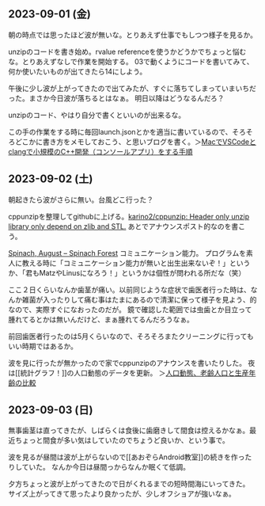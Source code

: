 ## 2023-09-01 (金)

朝の時点では思ったほど波が無いな。とりあえず仕事でもしつつ様子を見るか。

unzipのコードを書き始め。rvalue referenceを使うかどうかでちょっと悩むな。とりあえずなしで作業を開始する。
03で動くようにコードを書いてみて、何か使いたいものが出てきたら14にしよう。

午後に少し波が上がってきたので出てみたが、すぐに落ちてしまっていまいちだった。まさか今日波が落ちるとはなぁ。
明日以降はどうなるんだろ？

unzipのコード、やはり自分で書くといいのが出来るな。

この手の作業をする時に毎回launch.jsonとかを適当に書いているので、そろそろどこかに書き方をメモしておこう、と思いブログを書く。＞[MacでVSCodeとclangで小規模のC++開発（コンソールアプリ）をする手順](https://karino2.github.io/2023/09/01/small_cppproj_vscode_mac.html)

## 2023-09-02 (土)

朝起きたら波がさらに無い。台風どこ行った？

cppunzipを整理してgithubに上げる。[karino2/cppunzip: Header only unzip library only depend on zlib and STL.](https://github.com/karino2/cppunzip)
あとでアナウンスポスト的なのを書こう。

[Spinach, August – Spinach Forest](https://records.dodgson.org/2023/09/01/spinach-august/) コミュニケーション能力。
プログラムを素人に教える時に「コミュニケーション能力が無いと出生出来ないぞ！」というか、「君もMatzやLinusになろう！」というかは個性が問われる所だな（笑）

ここ２日くらいなんか歯茎が痛い。以前同じような症状で歯医者行った時は、なんか雑菌が入ったりして痛む事はたまにあるので清潔に保って様子を見よう、的なので、実際すぐになおったのだが。
鏡で確認した範囲では虫歯とか目立って腫れてるとかは無いんだけど、まぁ腫れてるんだろうなぁ。

前回歯医者行ったのは5月くらいなので、そろそろまたクリーニングに行ってもいい時期ではあるか。

波を見に行ったが無かったので家でcppunzipのアナウンスを書いたりした。
夜は[[統計グラフ！]]の人口動態のデータを更新。 ＞[人口動態、老齢人口と生産年齢の比較](https://karino2.github.io/TobinQJsonBackend/pages/29qXcXbmpzYODHzB4YznrkXse6k3FJTT.html)

## 2023-09-03 (日)

無事歯茎は直ってきたが、しばらくは食後に歯磨きして間食は控えるかなぁ。最近ちょっと間食が多い気はしていたのでちょうど良いか、という事で。

波を見るが昼間は波が上がらないので[[あおぞらAndroid教室]]の続きを作ったりしていた。
なんか今日は昼間っからなんか眠くて低調。

夕方ちょっと波が上がってきたので日がくれるまでの短時間海にいってきた。
サイズ上がってきて思ったより良かったが、少しオフショアが強いなぁ。